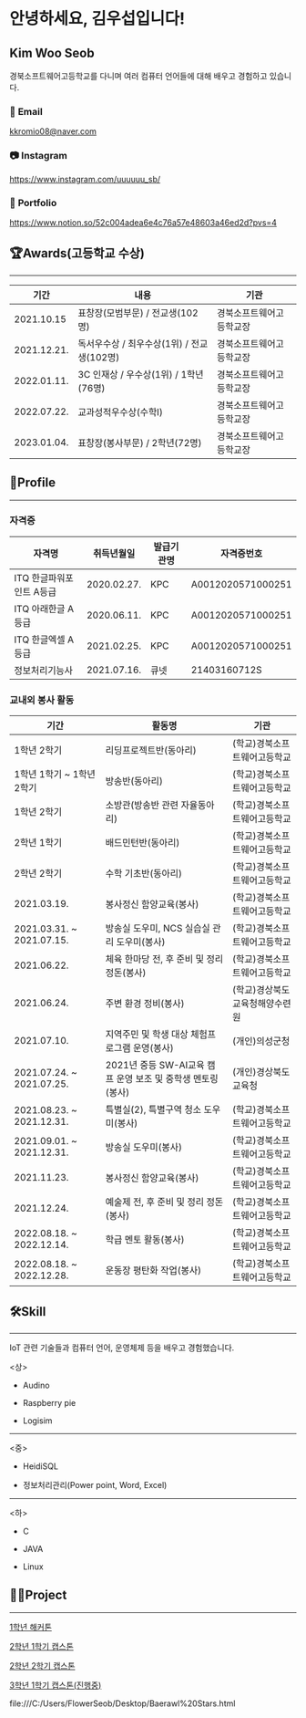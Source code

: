 # 안녕하세요, 김우섭입니다!

## Kim Woo Seob

경북소프트웨어고등학교를 다니며 여러 컴퓨터 언어들에 대해 배우고 경험하고 있습니다.

### 📧 **Email**

kkromio08@naver.com

### 📷 **Instagram**

https://www.instagram.com/uuuuuu_sb/

### 📜 **Portfolio**
https://www.notion.so/52c004adea6e4c76a57e48603a46ed2d?pvs=4

## 🏆Awards(고등학교 수상)

---

| 기간 | 내용 | 기관 |
| --- | --- | --- |
| 2021.10.15 | 표창장(모범부문) / 전교생(102명) | 경북소프트웨어고등학교장 |
| 2021.12.21. | 독서우수상 / 최우수상(1위) / 전교생(102명) | 경북소프트웨어고등학교장 |
| 2022.01.11. | 3C 인재상 / 우수상(1위) / 1학년(76명) | 경북소프트웨어고등학교장 |
| 2022.07.22. | 교과성적우수상(수학Ⅰ) | 경북소프트웨어고등학교장 |
| 2023.01.04. | 표창장(봉사부문) / 2학년(72명) | 경북소프트웨어고등학교장 |

## 🔎Profile

---


### 자격증


| 자격명 | 취득년월일 | 발급기관명 | 자격증번호 |
| --- | --- | --- | --- |
| ITQ 한글파워포인트 A등급 | 2020.02.27. | KPC | A0012020571000251 |
| ITQ 아래한글 A등급 | 2020.06.11. | KPC | A0012020571000251 |
| ITQ 한글엑셀 A등급 | 2021.02.25. | KPC | A0012020571000251 |
| 정보처리기능사 | 2021.07.16. | 큐넷 | 21403160712S |


### 교내외 봉사 활동


| 기간 | 활동명 | 기관 |
| --- | --- | --- |
| 1학년 2학기 | 리딩프로젝트반(동아리) | (학교)경북소프트웨어고등학교 |
| 1학년 1학기 ~ 1학년 2학기 | 방송반(동아리) | (학교)경북소프트웨어고등학교 |
| 1학년 2학기 | 소방관(방송반 관련 자율동아리) | (학교)경북소프트웨어고등학교 |
| 2학년 1학기 | 배드민턴반(동아리) | (학교)경북소프트웨어고등학교 |
| 2학년 2학기 | 수학 기초반(동아리) | (학교)경북소프트웨어고등학교 |
| 2021.03.19. | 봉사정신 함양교육(봉사) | (학교)경북소프트웨어고등학교 |
| 2021.03.31. ~ 2021.07.15. | 방송실 도우미, NCS 실습실 관리 도우미(봉사) | (학교)경북소프트웨어고등학교 |
| 2021.06.22. | 체육 한마당 전, 후 준비 및 정리 정돈(봉사) | (학교)경북소프트웨어고등학교 |
| 2021.06.24. | 주변 환경 정비(봉사) | (학교)경상북도교육청해양수련원 |
| 2021.07.10. | 지역주민 및 학생 대상 체험프로그램 운영(봉사) | (개인)의성군청 |
| 2021.07.24. ~ 2021.07.25. | 2021년 중등 SW-AI교육 캠프 운영 보조 및 중학생 멘토링(봉사) | (개인)경상북도교육청 |
| 2021.08.23. ~ 2021.12.31. | 특별실(2), 특별구역 청소 도우미(봉사) | (학교)경북소프트웨어고등학교 |
| 2021.09.01. ~ 2021.12.31. | 방송실 도우미(봉사) | (학교)경북소프트웨어고등학교 |
| 2021.11.23. | 봉사정신 함양교육(봉사) | (학교)경북소프트웨어고등학교 |
| 2021.12.24. | 예술제 전, 후 준비 및 정리 정돈(봉사) | (학교)경북소프트웨어고등학교 |
| 2022.08.18. ~ 2022.12.14. | 학급 멘토 활동(봉사) | (학교)경북소프트웨어고등학교 |
| 2022.08.18. ~ 2022.12.28. | 운동장 평탄화 작업(봉사) | (학교)경북소프트웨어고등학교 |




## 🛠Skill

---

IoT 관련 기술들과 컴퓨터 언어, 운영체제 등을 배우고 경험했습니다.

<상>
- Audino

- Raspberry pie

- Logisim
---
<중>
- HeidiSQL

- 정보처리관리(Power point, Word, Excel)
---
<하>
- C
        
- JAVA
  
- Linux
    
    

## 👨‍🏫Project

---

[1학년 해커톤](https://www.notion.so/1-203d2103802d4435aa383457b726282d)

[2학년 1학기 캡스톤](https://www.notion.so/2-1-40a2801035b3425c829b517925e8c539)

[2학년 2학기 캡스톤](https://www.notion.so/2-2-a0979b9e447f45ef8a2e05e137b180be)

[3학년 1학기 캡스톤(진행중)](https://www.notion.so/3-1-c743a0724f1b487aba3c8c231062066c)

file:///C:/Users/FlowerSeob/Desktop/Baerawl%20Stars.html

